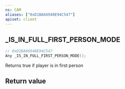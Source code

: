 ```yaml
---
ns: CAM
aliases: ["0xD1BA66940E94C547"]
apiset: client
---
```

## _IS_IN_FULL_FIRST_PERSON_MODE

```c
// 0xD1BA66940E94C547
Any _IS_IN_FULL_FIRST_PERSON_MODE();
```

Returns true if player is in first person


## Return value

